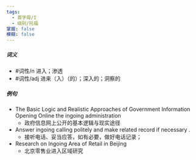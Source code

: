 ```yaml
---
tags:
  - 首字母/I
  - 级别/托福
掌握: false
模糊: false
---
```

##### 词义
- #词性/n  进入；渗透
- #词性/adj  进来（入）（的）；深入的；洞察的
##### 例句
- The Basic Logic and Realistic Approaches of Government Information Opening Online the ingoing administration
	- 政府信息网上公开的基本逻辑与现实途径
- Answer ingoing calling politely and make related record if necessary .
	- 接听电话、妥当应答，如有必要，做好电话记录；
- Research on Ingoing Area of Retail in Beijing
	- 北京零售业进入区域研究
